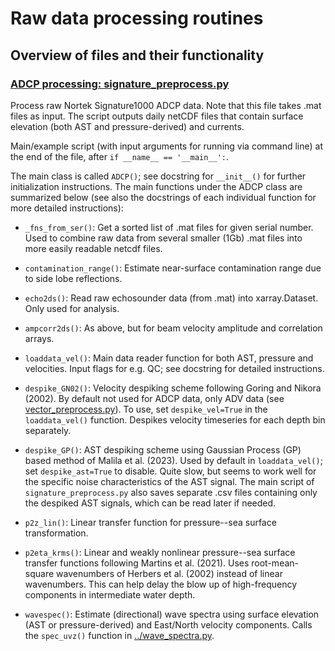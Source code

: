 # Raw data processing routines

## Overview of files and their functionality

### [ADCP processing: signature_preprocess.py](signature_preprocess.py)

Process raw Nortek Signature1000 ADCP data. Note that this file takes .mat files as input. The script outputs daily netCDF files that contain surface elevation (both AST and pressure-derived) and currents.

Main/example script (with input arguments for running via command line) at the end of the file, after `if __name__ == '__main__':`.

The main class is called `ADCP()`; see docstring for `__init__()` for further initialization instructions. The main functions under the ADCP class are summarized below (see also the docstrings of each individual function for more detailed instructions):

* `_fns_from_ser()`: Get a sorted list of .mat files for given serial number. Used to combine raw data from several smaller (1Gb) .mat files into more easily readable netcdf files.

* `contamination_range()`: Estimate near-surface contamination range due to side lobe reflections.

* `echo2ds()`: Read raw echosounder data (from .mat) into xarray.Dataset. Only used for analysis.

* `ampcorr2ds()`: As above, but for beam velocity amplitude and correlation arrays.

* `loaddata_vel()`: Main data reader function for both AST, pressure and velocities. Input flags for e.g. QC; see docstring for detailed instructions.

* `despike_GN02()`: Velocity despiking scheme following Goring and Nikora (2002). By default not used for ADCP data, only ADV data (see [vector_preprocess.py](vector_preprocess.py)). To use, set `despike_vel=True` in the `loaddata_vel()` function. Despikes velocity timeseries for each depth bin separately.

* `despike_GP()`: AST despiking scheme using Gaussian Process (GP) based method of Malila et al. (2023). Used by default in `loaddata_vel()`; set `despike_ast=True` to disable. Quite slow, but seems to work well for the specific noise characteristics of the AST signal. The main script of `signature_preprocess.py` also saves separate .csv files containing only the despiked AST signals, which can be read later if needed.

* `p2z_lin()`: Linear transfer function for pressure--sea surface transformation.

* `p2eta_krms()`: Linear and weakly nonlinear pressure--sea surface transfer functions following Martins et al. (2021). Uses root-mean-square wavenumbers of Herbers et al. (2002) instead of linear wavenumbers. This can help delay the blow up of high-frequency components in intermediate water depth.

* `wavespec()`: Estimate (directional) wave spectra using surface elevation (AST or pressure-derived) and East/North velocity components. Calls the `spec_uvz()` function in [../wave_spectra.py](../wave_spectra.py).
